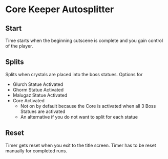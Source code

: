 # Core Keeper Autosplitter
## Start
Time starts when the beginning cutscene is complete and you gain control of the player.

## Splits 
Splits when crystals are placed into the boss statues.
Options for 
* Glurch Statue Activated
* Ghorm Statue Activated
* Malugaz Statue Activated
* Core Activated
  - Not on by default because the Core is activated when all 3 Boss Statues are activated
  - An alternative if you do not want to split for each statue

## Reset
Timer gets reset when you exit to the title screen. Timer has to be reset manually for completed runs.
